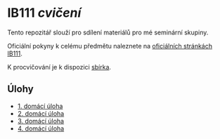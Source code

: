 # IB111 *cvičení*

Tento repozitář slouží pro sdílení materiálů pro mé seminární skupiny.

Oficiální pokyny k celému předmětu naleznete na [oficiálních stránkách IB111](http://www.fi.muni.cz/~xpelanek/IB111/).

K procvičování je k dispozici [sbírka](http://www.fi.muni.cz/IB111/sbirka/).

## Úlohy

- [1. domácí úloha](homework1.md)
- [2. domácí úloha](homework2.md)
- [3. domácí úloha](homework3.md)
- [4. domácí úloha](homework4.md)
